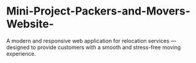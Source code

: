 # Mini-Project-Packers-and-Movers-Website-
A modern and responsive web application for relocation services — designed to provide customers with a smooth and stress-free moving experience.

